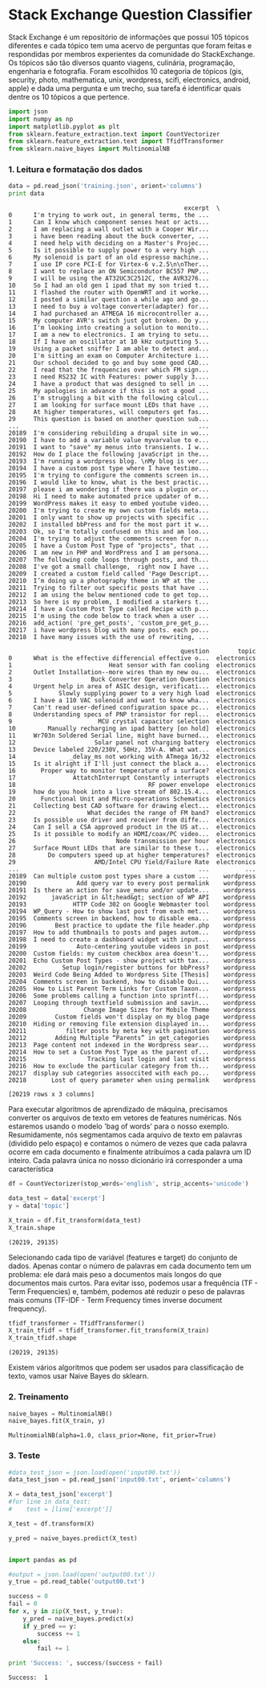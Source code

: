 
# Stack Exchange Question Classifier

Stack Exchange é um repositório de informações que possui 105 tópicos diferentes e cada tópico tem uma acervo de perguntas que foram feitas e respondidas por membros experientes da comunidade do StackExchange. Os tópicos são tão diversos quanto viagens, culinária, programação, engenharia e fotografia. Foram escolhidos 10 categoria de tópicos (gis, security, photo, mathematica, unix, wordpress, scifi, electronics, android, apple) e dada uma pergunta e um trecho, sua tarefa é identificar quais dentre os 10 tópicos a que pertence.


```python
import json
import numpy as np
import matplotlib.pyplot as plt
from sklearn.feature_extraction.text import CountVectorizer
from sklearn.feature_extraction.text import TfidfTransformer
from sklearn.naive_bayes import MultinomialNB
```

### 1. Leitura e formatação dos dados


```python
data = pd.read_json('training.json', orient='columns')
print data
```

                                                     excerpt  \
    0      I'm trying to work out, in general terms, the ...   
    1      Can I know which component senses heat or acts...   
    2      I am replacing a wall outlet with a Cooper Wir...   
    3      i have been reading about the buck converter, ...   
    4      I need help with deciding on a Master's Projec...   
    5      Is it possible to supply power to a very high ...   
    6      My solenoid is part of an old espresso machine...   
    7      I use IP core PCI-E for Virtex-6 v.2.5\n\nTher...   
    8      I want to replace an ON Semicondutor BC557 PNP...   
    9      I will be using the AT32UC3C2512C, the AVR3276...   
    10     So I had an old gen 1 ipad that my son tried t...   
    11     I flashed the router with OpenWRT and it worke...   
    12     I posted a similar question a while ago and go...   
    13     I need to buy a voltage converter(adapter) for...   
    14     I had purchased an ATMEGA 16 microcontroller a...   
    15     My computer AVR's switch just got broken. Do y...   
    16     I'm looking into creating a solution to monito...   
    17     I am a new to electronics. I am trying to setu...   
    18     If I have an oscillator at 10 kHz outputting 5...   
    19     Using a packet sniffer I am able to detect and...   
    20     I'm sitting an exam on Computer Architecture i...   
    21     Our school decided to go and buy some good CAD...   
    22     I read that the frequencies over which FM sign...   
    23     I need RS232 IC with Features: power supply 3....   
    24     I have a product that was designed to sell in ...   
    25     My apologies in advance if this is not a good ...   
    26     I'm struggling a bit with the following calcul...   
    27     I am looking for surface mount LEDs that have ...   
    28     At higher temperatures, will computers get fas...   
    29     This question is based on another question sub...   
    ...                                                  ...   
    20189  I'm considering rebuilding a drupal site in wo...   
    20190  I have to add a variable value myvarvalue to e...   
    20191  I want to "save" my menus into transients. I w...   
    20192  How do I place the following javaScript in the...   
    20193  I'm running a wordpress blog. \nMy blog is ver...   
    20194  I have a custom post type where I have testimo...   
    20195  I'm trying to configure the comments screen in...   
    20196  I would like to know, what is the best practic...   
    20197  please i am wondering if there was a plugin or...   
    20198  Hi I need to make automated price updater of m...   
    20199  WordPress makes it easy to embed youtube video...   
    20200  I'm trying to create my own custom fields meta...   
    20201  I only want to show up projects with specific ...   
    20202  I installed bbPress and for the most part it w...   
    20203  Ok, so I'm totally confused on this and am loo...   
    20204  I'm trying to adjust the comments screen for n...   
    20205  I have a Custom Post Type of "projects", that ...   
    20206  I am new in PHP and WordPress and I am persona...   
    20207  The following code loops through posts, and th...   
    20208  I've got a small challenge,  right now I have ...   
    20209  I created a custom field called 'Page Descript...   
    20210  I’m doing up a photography theme in WP at the ...   
    20211  Trying to filter out specific posts that have ...   
    20212  I am using the below mentioned code to get top...   
    20213  So here is my problem, I modified a starkers t...   
    20214  I have a Custom Post Type called Recipe with p...   
    20215  I'm using the code below to track when a user ...   
    20216  add_action( 'pre_get_posts', 'custom_pre_get_p...   
    20217  i have wordpress blog with many posts. each po...   
    20218  I have many issues with the use of rewriting, ...   
    
                                                    question        topic  
    0      What is the effective differencial effective o...  electronics  
    1                           Heat sensor with fan cooling  electronics  
    2      Outlet Installation--more wires than my new ou...  electronics  
    3                      Buck Converter Operation Question  electronics  
    4      Urgent help in area of ASIC design, verificati...  electronics  
    5             Slowly supplying power to a very high load  electronics  
    6      I have a 110 VAC solenoid and want to know wha...  electronics  
    7      Can't read user-defined configuration space pc...  electronics  
    8      Understanding specs of PNP transistor for repl...  electronics  
    9                        MCU crystal capacitor selection  electronics  
    10         Manually recharging an ipad battery [on hold]  electronics  
    11     Wr703n Soldered Serial line, might have burned...  electronics  
    12                      Solar panel not charging battery  electronics  
    13     Device labeled 220/230V, 50Hz, 35V-A. What wat...  electronics  
    14               _delay_ms not working with ATmega 16/32  electronics  
    15     Is it alright if I'll just connect the black a...  electronics  
    16       Proper way to monitor temperature of a surface?  electronics  
    17                AttatchInterrupt Constantly interrupts  electronics  
    18                                     RF power envelope  electronics  
    19     how do you hook into a live stream of 802.15.4...  electronics  
    20       Functional Unit and Micro-operations Schematics  electronics  
    21     Collecting best CAD software for drawing elect...  electronics  
    22                    What decides the range of FM band?  electronics  
    23     Is possible use driver and receiver from diffe...  electronics  
    24     Can I sell a CSA approved product in the US at...  electronics  
    25     Is it possible to modify an HDMI/coax/PC video...  electronics  
    26                            Node transmission per hour  electronics  
    27     Surface Mount LEDs that are similar to these t...  electronics  
    28         Do computers speed up at higher temperatures?  electronics  
    29                      AMD/Intel CPU Yield/Failure Rate  electronics  
    ...                                                  ...          ...  
    20189  Can multiple custom post types share a custom ...    wordpress  
    20190              Add query var to every post permalink    wordpress  
    20191  Is there an action for save_menu and/or update...    wordpress  
    20192       javaScript in &lt;head&gt; section of WP API    wordpress  
    20193             HTTP Code 302 on Google Webmaster tool    wordpress  
    20194  WP_Query - How to show last post from each met...    wordpress  
    20195  Comments screen in backend, how to disable ema...    wordpress  
    20196        Best practice to update the file header.php    wordpress  
    20197  How to add thumbnails to posts and pages autom...    wordpress  
    20198  I need to create a dashboard widget with input...    wordpress  
    20199              Auto-centering youtube videos in post    wordpress  
    20200  Custom fields: my custom checkbox area doesn't...    wordpress  
    20201  Echo Custom Post Types - show project with tax...    wordpress  
    20202          Setup login/register buttons for bbPress?    wordpress  
    20203  Weird Code Being Added to Wordpress Site [Thesis]    wordpress  
    20204  Comments screen in backend, how to disable Qui...    wordpress  
    20205  How to List Parent Term Links for Custom Taxon...    wordpress  
    20206  Some problems calling a function into sprintf(...    wordpress  
    20207  Looping through textfield submission and savin...    wordpress  
    20208                Change Image Sizes for Mobile Theme    wordpress  
    20209        Custom fields won't display on my blog page    wordpress  
    20210  Hiding or removing file extension displayed in...    wordpress  
    20211           filter posts by meta key with pagination    wordpress  
    20212        Adding Multiple “Parents” in get_categories    wordpress  
    20213  Page content not indexed in the Wordpress sear...    wordpress  
    20214  How to set a Custom Post Type as the parent of...    wordpress  
    20215                 Tracking last login and last visit    wordpress  
    20216  How to exclude the particular category from th...    wordpress  
    20217  display sub categories assoccited with each po...    wordpress  
    20218       Lost of query parameter when using permalink    wordpress  
    
    [20219 rows x 3 columns]
    

Para executar algoritmos de aprendizado de máquina, precisamos converter os arquivos de texto em vetores de features numéricas. Nós estaremos usando o modelo 'bag of words' para o nosso exemplo. Resumidamente, nós segmentamos cada arquivo de texto em palavras (dividido pelo espaço) e contamos o número de vezes que cada palavra ocorre em cada documento e finalmente atribuímos a cada palavra um ID inteiro. Cada palavra única no nosso dicionário irá corresponder a uma característica 


```python
df = CountVectorizer(stop_words='english', strip_accents='unicode')

data_test = data['excerpt']
y = data['topic']

X_train = df.fit_transform(data_test)
X_train.shape
```




    (20219, 29135)



Selecionando cada tipo de variável (features e target) do conjunto de dados. Apenas contar o número de palavras em cada documento tem um problema: ele dará mais peso a documentos mais longos do que documentos mais curtos. Para evitar isso, podemos usar a frequência (TF - Term Frequencies) e, também, podemos até reduzir o peso de palavras mais comuns (TF-IDF - Term Frequency times inverse document frequency).


```python
tfidf_transformer = TfidfTransformer()
X_train_tfidf = tfidf_transformer.fit_transform(X_train)
X_train_tfidf.shape
```




    (20219, 29135)



Existem vários algoritmos que podem ser usados para classificação de texto, vamos usar Naive Bayes do sklearn.

### 2. Treinamento


```python
naive_bayes = MultinomialNB()
naive_bayes.fit(X_train, y)
```




    MultinomialNB(alpha=1.0, class_prior=None, fit_prior=True)



### 3. Teste


```python
#data_test_json = json.load(open('input00.txt'))
data_test_json = pd.read_json('input00.txt', orient='columns')
```


```python
X = data_test_json['excerpt']
#for line in data_test:
#    test = [line['excerpt']]

X_test = df.transform(X)
```


```python
y_pred = naive_bayes.predict(X_test)
```


```python

import pandas as pd

#output = json.load(open('output00.txt'))
y_true = pd.read_table('output00.txt')

success = 0
fail = 0
for x, y in zip(X_test, y_true):
    y_pred = naive_bayes.predict(x)
    if y_pred == y:
        success += 1
    else:
        fail += 1

print 'Success: ', success/(success + fail)
```

    Success:  1
    
